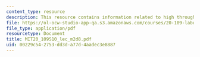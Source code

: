 ```yaml
---
content_type: resource
description: This resource contains information related to high throughput engineering.
file: https://ol-ocw-studio-app-qa.s3.amazonaws.com/courses/20-109-laboratory-fundamentals-in-biological-engineering-spring-2010/00229c542753dd3da77d4aadec3e8887_MIT20_109S10_lec_m2d8.pdf
file_type: application/pdf
resourcetype: Document
title: MIT20_109S10_lec_m2d8.pdf
uid: 00229c54-2753-dd3d-a77d-4aadec3e8887
---
```

